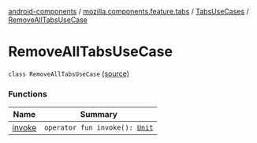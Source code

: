 [android-components](../../../index.md) / [mozilla.components.feature.tabs](../../index.md) / [TabsUseCases](../index.md) / [RemoveAllTabsUseCase](./index.md)

# RemoveAllTabsUseCase

`class RemoveAllTabsUseCase` [(source)](https://github.com/mozilla-mobile/android-components/blob/master/components/feature/tabs/src/main/java/mozilla/components/feature/tabs/TabsUseCases.kt#L179)

### Functions

| Name | Summary |
|---|---|
| [invoke](invoke.md) | `operator fun invoke(): `[`Unit`](https://kotlinlang.org/api/latest/jvm/stdlib/kotlin/-unit/index.html) |
